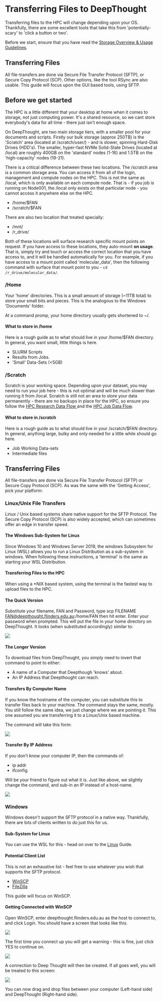# Transferring Files to DeepThought

Transferring files to the HPC will change depending upon your OS. Thankfully, there are some excellent tools that take this from 'potentially-scary' to 'click a button or two'.  

Before we start, ensure that you have read the [Storage Overview & Usage Guidelines](../Storage/storageusage.html).

## Transferring Files

All file-transfers are done via Secure File Transfer Protocol (SFTP), or Secure Copy Protocol (SCP). Other options, like the tool RSync are also usable. This guide will focus upon the GUI based tools, using SFTP.

## Before we get started

The HPC is a little different that your desktop at home when it comes to storage, not just computing power. It's a shared resource, so we cant store everybody's data for all time - there just isn't enough space. 

On DeepThought, are two main storage tiers, with a smaller pool for your documents and scripts. Firstly our bulk storage (approx 250TB) is the 'Scratch' area (located at /scratch/user/<fan>) - and is slower, spinning Hard-Disk Drives (HDD's). The smaller, hyper-fast NVMe Solid-State Drives (located at /local) are roughly 400GB on the 'standard' nodes (1-16) and 1.5TB on the 'high-capacity' nodes (19-21).

There is a critical difference between these two locations. The /scratch area is a common storage area. You can access it from all of the login, management and compute nodes on the HPC. This is not the same as /local, which is only available on each compute node.  That is - if you job is running on Node001, the /local only exists on that particular node - you cannot access it anywhere else on the HPC. 

- /home/$FAN
- /scratch/$FAN

There are also two location that treated specially: 

- /mnt/
- /r_drive/ 

Both of these locations will surface research specific mount points on request. If you have access to these locations, they auto-mount **on usage**. That is, simply try and touch or access the correct location that you have access to, and it will be handled automatically for you. For example, if you have access to a mount point called 'molecular_data', then the following command with surface that mount point to you - `cd /r_drive/molecular_data/`. 

### /Home

Your 'home' directories. This is a small amount of storage (~11TB total) to store your small bits and pieces. This is the analogous to the Windows 'Documents' folder.

At a command promp, your home directory usually gets shortened to ~/. 

#### What to store in /home

Here is a rough guide as to what should live in your /home/$FAN directory. In general, you want small, little things is here.

- SLURM Scripts
- Results from Jobs.
- 'Small' Data-Sets (<5GB)

### /Scratch

Scratch is your working space. Depending upon your dataset, you may need to run your job here - this is not optimal and will be much slower than running it from /local. Scratch is still not an area to store your data permanently - there are no backups in place for the HPC, so ensure you follow the [HPC Research Data Flow ]() and the [HPC Job Data Flow]().

#### What to store in /scratch

Here is a rough guide as to what should live in your /scratch/$FAN directory. In general, anything large, bulky and only needed for a little while should go here.

- Job Working Data-sets
- Intermediate files

## Transferring Files

All file-transfers are done via Secure File Transfer Protocol (SFTP) or Secure Copy Protocol (SCP). As was the same with the 'Getting Access', pick your platform:

### Linux/Unix File Transfers

Linux / Unix based systems share native support for the SFTP Protocol. The Secure Copy Protocol (SCP) is also widely accepted, which can sometimes offer an edge in transfer speed.

#### The Windows Sub-System for Linux

Since Windows 10 and Windows Server 2019, the windows Subsystem for Linux (WSL) allows you to run a Linux Distribution as a sub-system in windows. When following these instructions, a 'terminal' is the same as starting your WSL Distribution.

#### Transferring Files to the HPC

When using a *NIX based system, using the terminal is the fastest way to upload files to the HPC.

#### The Quick Version

Substitute your filename, FAN and Password, type scp FILENAME FAN@deepthought.flinders.edu.au:/home/FAN then hit enter.
Enter your password when prompted. This will put the file in your home directory on DeepThought. It looks (when substituted accordingly) similar to:

![](../_static/SCPExampleImage.png)

#### The Longer Version

To download files from DeepThought, you simply need to invert that command to point to either:

- A name of a Computer that Deepthough 'knows' about.
- An IP Address that Deepthought can reach.

#### Transfers By Computer Name

If you know the hostname of the computer, you can substitute this to transfer files back to your machine. The command stays the same, mostly. You still follow the same idea, we just change where we are pointing it. This one assumed you are transferring it to a Linux/Unix based machine.

The command will take this form:

![](../_static/SCPByHostname.png)

#### Transfer By IP Address

If you don't know your computer IP, then the commands of:

- ip addr
- ifconfig

Will be your friend to figure out what it is. Just like above, we slightly change the command, and sub-in an IP instead of a host-name.

![](../_static/SCPByIP.png)

### Windows

Windows doesn't support the SFTP protocol in a native way. Thankfully, there are lots of clients written to do just this for us.

#### Sub-System for Linux

You can use the WSL for this - head on over to the [Linux](#TransferringFiles) Guide.

#### Potential Client List

This is not an exhaustive list - feel free to use whatever you wish that supports the SFTP protocol.

- [WinSCP](https://winscp.net/eng/index.php)
- [FileZilla](https://filezilla-project.org/?AFFILIATE=6732&__c=1)

This guide will focus on WinSCP.

#### Getting Connected with WinSCP

Open WinSCP, enter deepthought.flinders.edu.au as the host to connect to, and click Login. You should have a screen that looks like this.

![](../_static/winSCPImage.png)

The first time you connect up you will get a warning - this is fine, just click YES to continue on.

![](../_static/WinSCPSSHKeyNotice.png)

A connection to Deep Thought will then be created. If all goes well, you will be treated to this screen:

![](../_static/WinSCPConnected.png)

You can now drag and drop files between your computer (Left-hand side) and DeepThought (Right-hand side).
